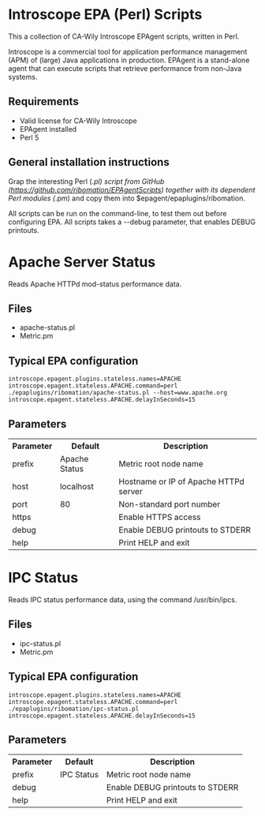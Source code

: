 Introscope EPA (Perl) Scripts
=============================

This a collection of CA-Wily Introscope EPAgent scripts, written in Perl.

Introscope is a commercial tool for application performance management 
(APM) of (large) Java applications in production. EPAgent is a stand-alone
agent that can execute scripts that retrieve performance from non-Java systems.

Requirements
------------

* Valid license for CA-Wily Introscope
* EPAgent installed
* Perl 5

General installation instructions
---------------------------------

Grap the interesting Perl (*.pl) script from GitHub (https://github.com/ribomation/EPAgentScripts)
together with its dependent Perl modules (*.pm) and copy them into $epagent/epaplugins/ribomation.

All scripts can be run on the command-line, to test them out before configuring EPA. All scripts
takes a --debug parameter, that enables DEBUG printouts.


Apache Server Status
====================

Reads Apache HTTPd mod-status performance data.

Files
-----

* apache-status.pl
* Metric.pm

Typical EPA configuration
-------------------------

	introscope.epagent.plugins.stateless.names=APACHE
	introscope.epagent.stateless.APACHE.command=perl ./epaplugins/ribomation/apache-status.pl --host=www.apache.org 
	introscope.epagent.stateless.APACHE.delayInSeconds=15

Parameters
----------

<table>
	<tr> <th>Parameter</th> <th>Default</th> <th>Description</th> </tr>
	<tr> <td>prefix</td> <td>Apache Status</td> <td>Metric root node name</td> </tr>
	<tr> <td>host</td>   <td>localhost</td>     <td>Hostname or IP of Apache HTTPd server</td> </tr>
	<tr> <td>port</td>   <td>80</td>            <td>Non-standard port number</td> </tr>
	<tr> <td>https</td>  <td></td>              <td>Enable HTTPS access</td> </tr>
	<tr> <td>debug</td>  <td></td>              <td>Enable DEBUG printouts to STDERR</td> </tr>
	<tr> <td>help</td>   <td></td>              <td>Print HELP and exit</td> </tr>
</table>


IPC Status
====================

Reads IPC status performance data, using the command /usr/bin/ipcs.

Files
-----

* ipc-status.pl
* Metric.pm

Typical EPA configuration
-------------------------

	introscope.epagent.plugins.stateless.names=APACHE
	introscope.epagent.stateless.APACHE.command=perl ./epaplugins/ribomation/ipc-status.pl
	introscope.epagent.stateless.APACHE.delayInSeconds=15

Parameters
----------

<table>
	<tr> <th>Parameter</th> <th>Default</th> <th>Description</th> </tr>
	<tr> <td>prefix</td> <td>IPC Status</td>    <td>Metric root node name</td> </tr>
	<tr> <td>debug</td>  <td></td>              <td>Enable DEBUG printouts to STDERR</td> </tr>
	<tr> <td>help</td>   <td></td>              <td>Print HELP and exit</td> </tr>
</table>


